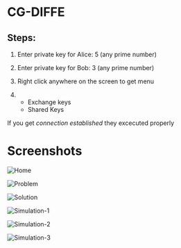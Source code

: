 # CG-DIFFE


## Steps:


1) Enter private key for Alice:
   5 (any prime number)

2)  Enter private key for Bob:
   3 (any prime number)


3) Right click anywhere on the screen to get menu

4)  * Exchange keys
    * Shared Keys


If you get *connection established* they excecuted properly


# Screenshots

![Home](https://github.com/praveenhonavar/cg-diffe/blob/master/Screenshots/Screenshot%20(59).png)

![Problem](https://github.com/praveenhonavar/cg-diffe/blob/master/Screenshots/Screenshot%20(60).png)

![Solution](https://github.com/praveenhonavar/cg-diffe/blob/master/Screenshots/Screenshot%20(61).png)

![Simulation-1](https://github.com/praveenhonavar/cg-diffe/blob/master/Screenshots/Screenshot%20(62).png)


![Simulation-2](https://github.com/praveenhonavar/cg-diffe/blob/master/Screenshots/Screenshot%20(63).png)


![Simulation-3](https://github.com/praveenhonavar/cg-diffe/blob/master/Screenshots/Screenshot%20(64).png)





